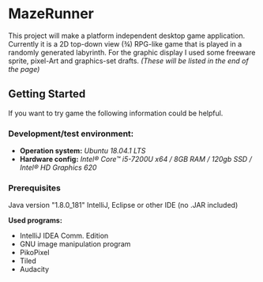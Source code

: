 # MazeRunner
This project will make a platform independent desktop game application. Currently it is a 2D top-down view (¾) RPG-like game that is played in a randomly generated labyrinth.
For the graphic display I used some freeware sprite, pixel-Art and graphics-set drafts.
*(These will be listed in the end of the page)*

## Getting Started ##
If you want to try game the following information could be helpful.
### Development/test environment: ###
- **Operation system:** *Ubuntu 18.04.1 LTS*
- **Hardware config:** *Intel® Core™ i5-7200U x64 / 8GB RAM / 120gb SSD / Intel® HD Graphics 620*
### Prerequisites
Java version "1.8.0_181"
IntelliJ, Eclipse or other IDE (no .JAR included)




 **Used programs:**
  - IntelliJ IDEA Comm. Edition
  - GNU image manipulation program
  - PikoPixel
  - Tiled
  - Audacity

<!--stackedit_data:
eyJoaXN0b3J5IjpbLTY5NTM1NDUxMiwxMDgyNDAyMjkyLC0xOT
k4OTI5MzI1LDEwNzkwMDg3NjFdfQ==
-->
